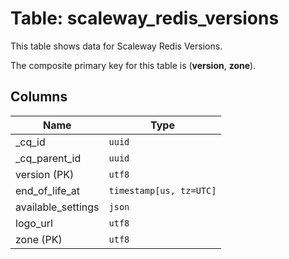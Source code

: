 # Table: scaleway_redis_versions

This table shows data for Scaleway Redis Versions.

The composite primary key for this table is (**version**, **zone**).

## Columns

| Name          | Type          |
| ------------- | ------------- |
|_cq_id|`uuid`|
|_cq_parent_id|`uuid`|
|version (PK)|`utf8`|
|end_of_life_at|`timestamp[us, tz=UTC]`|
|available_settings|`json`|
|logo_url|`utf8`|
|zone (PK)|`utf8`|